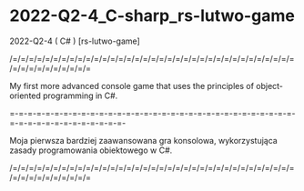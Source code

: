 # 2022-Q2-4_C-sharp_rs-lutwo-game
2022-Q2-4 ( C# ) [rs-lutwo-game]

/=/=/=/=/=/=/=/=/=/=/=/=/=/=/=/=/=/=/=/=/=/=/=/=/=/=/=/=/=/=/=/=/=/=/=/=/=/=/=/=/=/=/=/=/=

My first more advanced console game that uses the principles of object-oriented programming in C#.

=-=-=-=-=-=-=-=-=-=-=-=-=-=-=-=-=-=-=-=-=-=-=-=-=-=-=-=-=-=-=-=-=-=-=-=-=-=-=-=-=-=-=-=-=-

Moja pierwsza bardziej zaawansowana gra konsolowa, wykorzystująca zasady programowania obiektowego w C#.

/=/=/=/=/=/=/=/=/=/=/=/=/=/=/=/=/=/=/=/=/=/=/=/=/=/=/=/=/=/=/=/=/=/=/=/=/=/=/=/=/=/=/=/=/=
